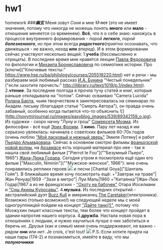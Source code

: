 # hw1
homework
###***幽玄***
Меня зовут _Соня_ и мне ~~17 лет~~ (это не имеет значения, потому что никогда не можешь понять __много__ или __мало__ - отношение меняется со временем).
**Всё**, что я о себе знаю: нахожусь в процессе внутреннего формирования - *порой __легкого__*, *порой __болезненного__*, но при этом всегда ___радостного___(приятно осознавать, что движешься - не важно, *назад* **или** *вперед*).
И в этом формировании сейчас участвуют несколько вещей:
1.**учеба** (бессмысленно и отрицать). В последнее время мне нравятся лекции [Павла Федоровича](https://www.hse.ru/org/persons/132998458) по филологии и [Михаила Брониславовича](https://www.hse.ru/org/persons/34803527) по семиотике истории. Про [ключи]("Ключевые тексты:" https://www.hse.ru/ba/philology/courses/205519220.html) нет и речи - мы разбираем мой любимый рассказ [И.А. Бунина](https://ru.wikipedia.org/wiki/%D0%91%D1%83%D0%BD%D0%B8%D0%BD,_%D0%98%D0%B2%D0%B0%D0%BD_%D0%90%D0%BB%D0%B5%D0%BA%D1%81%D0%B5%D0%B5%D0%B2%D0%B8%D1%87) "Чистый понедельник" ("если захотите прочесть:" http://ilibrary.ru/text/1019/p.1/index.html). 
2.**чтение**. За последние полгода я прочла тучу статей и книг, которые раньше откладывала на "потом". Сейчас осваиваю "Camera Lucida" [Ролана Барта](https://ru.wikipedia.org/wiki/%D0%91%D0%B0%D1%80%D1%82,_%D0%A0%D0%BE%D0%BB%D0%B0%D0%BD), чьим творчеством я заинтересовалась на семинарах по Академ. письму (благодаря статье "Смерть Автора"), он правда очень забавный, особенно когда пытается что-то объяснить ![] (http://novymirjournal.ru/images/easyblog_images/539/89342159_o.jpg). Из художки - скоро начну "Луну и грош" [Сомерсета Моэма](https://ru.wikipedia.org/wiki/%D0%9C%D0%BE%D1%8D%D0%BC,_%D0%A3%D0%B8%D0%BB%D1%8C%D1%8F%D0%BC_%D0%A1%D0%BE%D0%BC%D0%B5%D1%80%D1%81%D0%B5%D1%82). Из философии - всё ещё [Эрих Фромм](https://ru.wikipedia.org/wiki/%D0%A4%D1%80%D0%BE%D0%BC%D0%BC,_%D0%AD%D1%80%D0%B8%D1%85).
3.**кино**. Пару лет назад я им серьезно увлеклась: начинала с советских фильмов 60-70х годов (очень люблю ["Мой ласковый и нежный зверь"](https://my.mail.ru/v/ussr_hd/video/music/505.html?from=videoplayer) Эмиля Лотяну] и работ [Пьедро Альмадовара](https://ru.wikipedia.org/wiki/%D0%90%D0%BB%D1%8C%D0%BC%D0%BE%D0%B4%D0%BE%D0%B2%D0%B0%D1%80,_%D0%9F%D0%B5%D0%B4%D1%80%D0%BE). Сейчас в основном смотрю фильмы [французской новой волны](https://ru.wikipedia.org/wiki/%D0%A4%D1%80%D0%B0%D0%BD%D1%86%D1%83%D0%B7%D1%81%D0%BA%D0%B0%D1%8F_%D0%BD%D0%BE%D0%B2%D0%B0%D1%8F_%D0%B2%D0%BE%D0%BB%D0%BD%D0%B0), на [Арзамасе](http://arzamas.academy/materials/1396) есть хороший материал про нее - так я нашла свой любимый фильм ["Pierrot le Fou"](""Безумный Пьеро", 1965") [Жана-Люка Годара](https://ru.wikipedia.org/wiki/%D0%93%D0%BE%D0%B4%D0%B0%D1%80,_%D0%96%D0%B0%D0%BD-%D0%9B%D1%8E%D0%BA). Сегодня утром я посмотрела ещё один его фильм ["Masculin, féminin"](""Мужское-женское", 1966"): мне очень понравились реплики героев ![](http://midcenturycinema.org/sites/midcenturycinema.org/files/vlcsnap-2016-03-26-14h44m21s003.png)  и песни [Chantal Goya]("Шанталь Гойя"). В ближайшее время хочу посмотреть ещё:
+"Завтрак на траве"| Жан Ренуар|1959
-"Зази в метро"| Луи Маль|1960
+"Китаянка"|Жан-Люк Годар|1967
а из не французских - ["Охоту на бабочек"](https://www.kinopoisk.ru/film/okhota-na-babochek-1992-94962/) Отара Иоселиани и ["Сны Акиры Куросавы"](https://www.kinopoisk.ru/film/sny-akiry-kurosavy-1990-7104/).
4.**музыка**. Из последних открытий - австралийский дуэт [Buzz Kull](https://music.yandex.ru/artist/3370579?from=serp) и американец [The Caretaker](https://en.wikipedia.org/wiki/The_Caretaker_(musician))(электроника). Возможно (только возможно!) на следующей неделе мы с моей одногруппницей пойдем на концерт ["Дайте танк(!)"](https://ru.wikipedia.org/wiki/%D0%94%D0%B0%D0%B9%D1%82%D0%B5_%D1%82%D0%B0%D0%BD%D0%BA_(!)), потому что Мозжухин пишет классные тексты, тем более что концерт пройдет в здании напротив нашего корпуса.
4.**дружба**. Настала новая пора в отношениях с людьми, и нужно научиться лучше о них заботиться и беречь их. Друзья (как и семья) меня очень поддерживают, не важно - *рядом* __они__ или *нет*.
Je crois, c'est tout!
![](https://i.pinimg.com/originals/dc/8f/5e/dc8f5e363fe6c4f0328edc6327f52c69.jpg)
P.S.:Если хотите придти на наши пары (174-2) и познакомиться, имейте в виду, что мы ***полуночники***
